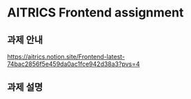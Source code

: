 # AITRICS Frontend assignment

## 과제 안내

https://aitrics.notion.site/Frontend-latest-74bac2856f5e459da0ac1fce942d38a3?pvs=4

## 과제 설명

<!-- 이곳에 과제 설명을 작성해주세요 ! -->

